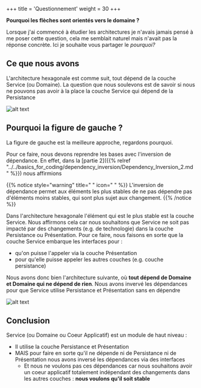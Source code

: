 +++
title = 'Questionnement'
weight = 30
+++

**Pourquoi les flèches sont orientés vers le domaine ?**

Lorsque j'ai commencé à étudier les architectures je n'avais jamais pensé à me poser cette question, cela me semblait naturel mais n'avait pas la réponse concrète. Ici je souhaite vous partager le _pourquoi?_

## Ce que nous avons

L'architecture hexagonale est comme suit, tout dépend de la couche Service (ou Domaine). La question que nous soulevons est de savoir si nous ne pouvons pas avoir à la place la couche Service qui dépend de la Persistance

![alt text](../images/question1.png)

## Pourquoi la figure de gauche ?

La figure de gauche est la meilleure approche, regardons pourquoi.

Pour ce faire, nous devons reprendre les bases avec l'inversion de dépendance. En effet, dans la [partie 2]({{% relref "../../basics_for_coding/dependency_inversion/Dependency_Inversion_2.md" %}}) nous affirmions

{{% notice style="warning" title=" " icon=" " %}}
L'inversion de dépendance permet aux éléments les plus stables de ne pas dépendre pas d'éléments moins stables, qui sont plus sujet aux changement.
{{% /notice %}}

Dans l'architecture hexagonale l'élément qui est le plus stable est la couche Service. Nous affirmons cela car nous souhaitons que Service ne soit pas impacté par des changements (e.g. de technologie) dans la couche Persistance ou Présentation. Pour ce faire, nous faisons en sorte que la couche Service embarque les interfaces pour :

- qu'on puisse l'appeler via la couche Présentation
- pour qu'elle puisse appeler les autres couches (e.g. couche persistance)

Nous avons donc bien l'architecture suivante, où **tout dépend de Domaine et Domaine qui ne dépend de rien**. Nous avons invervé les dépendances pour que Service utilise Persistance et Présentation sans en dépendre

![alt text](../images/hexa4.png)

## Conclusion

Service (ou Domaine ou Coeur Applicatif) est un module de haut niveau :

- Il utilise la couche Persistance et Présentation
- MAIS pour faire en sorte qu'il ne dépende ni de Persistance ni de Présentation nous avons inversé les dépendances via des interfaces
  - Et nous ne voulons pas ces dépendances car nous souhaitons avoir un coeur applicatif totalement indépendant des changements dans les autres couches : **nous voulons qu'il soit stable**
